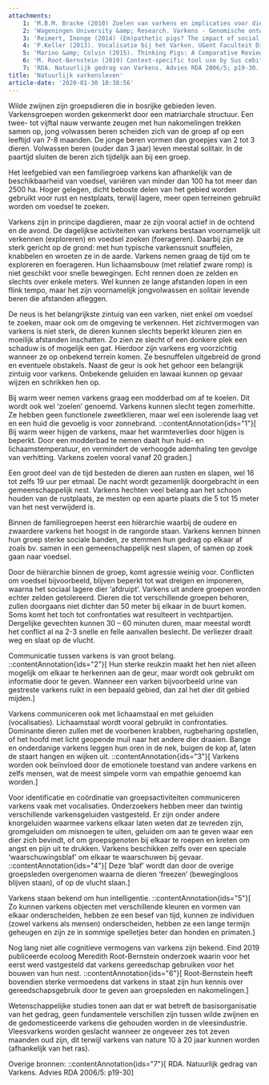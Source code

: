```yaml
---
attachments:
    1: 'M.B.M. Bracke (2010) Zoelen van varkens en implicaties voor dierenwelzijn. Wageningen UR Livestock Research. Rapport 381. ISSN 1570 &ndash; 8616; p6.'
    2: 'Wageningen University &amp; Research. Varkens - Genomische ontwikkeling. https://www.wur.nl/nl/artikel/Varkens-1.htm  \n\n'
    3: 'Reimert, Inonge (2014) (Em)pathetic pigs? The impact of social interactions on welfare, health and productivity. PhD thesis, Wageningen University. ISBN: 978-94-6173-996-4. '
    4: 'P.Keller (2013). Vocalisatie bij het Varken. UGent Faculteit Diergeneeskunde; p6. \n'
    5: 'Marino &amp; Colvin (2015). Thinking Pigs: A Comparative Review of Cognition, Emotion, and Personality in Sus domesticus. International Journal of comparativ psychology; p28.\n'
    6: 'M. Root-Bernstein (2019) Context-specific tool use by Sus cebifrons. Mammalian biology, volume 98.  https://www.sciencedirect.com/science/article/abs/pii/S1616504719300333'
    7: 'RDA. Natuurlijk gedrag van Varkens. Advies RDA 2006/5; p19-30.'
title: 'Natuurlijk varkensleven'
article-date: '2020-01-30 10:38:56'
---
```


Wilde zwijnen zijn groepsdieren die in bosrijke gebieden leven. Varkensgroepen worden gekenmerkt door een matriarchale structuur. Een twee- tot vijftal nauw verwante zeugen met hun nakomelingen trekken samen op, jong volwassen beren scheiden zich van de groep af op een leeftijd van 7-8 maanden. De jonge beren vormen dan groepjes van 2 tot 3 dieren. Volwassen beren (ouder dan 3 jaar) leven meestal solitair. In de paartijd sluiten de beren zich tijdelijk aan bij een groep.

Het leefgebied van een familiegroep varkens kan afhankelijk van de beschikbaarheid van voedsel, variëren van minder dan 100 ha tot meer dan 2500 ha. Hoger gelegen, dicht beboste delen van het gebied worden gebruikt voor rust en nestplaats, terwijl lagere, meer open terreinen gebruikt worden om voedsel te zoeken.

Varkens zijn in principe dagdieren, maar ze zijn vooral actief in de ochtend en de avond. De dagelijkse activiteiten van varkens bestaan voornamelijk uit verkennen (exploreren) en voedsel zoeken (foerageren). Daarbij zijn ze sterk gericht op de grond: met hun typische varkenssnuit snuffelen, knabbelen en wroeten ze in de aarde. Varkens nemen graag de tijd om te exploreren en foerageren. Hun lichaamsbouw (met relatief zware romp) is niet geschikt voor snelle bewegingen. Echt rennen doen ze zelden en slechts over enkele meters. Wel kunnen ze lange afstanden lopen in een flink tempo, maar het zijn voornamelijk jongvolwassen en solitair levende beren die afstanden afleggen.

De neus is het belangrijkste zintuig van een varken, niet enkel om voedsel te zoeken, maar ook om de omgeving te verkennen. Het zichtvermogen van varkens is niet sterk, de dieren kunnen slechts beperkt kleuren zien en moeilijk afstanden inschatten. Zo zien ze slecht of een donkere plek een schaduw is of mogelijk een gat. Hierdoor zijn varkens erg voorzichtig wanneer ze op onbekend terrein komen. Ze besnuffelen uitgebreid de grond en eventuele obstakels. Naast de geur is ook het gehoor een belangrijk zintuig voor varkens. Onbekende geluiden en lawaai kunnen op gevaar wijzen en schrikken hen op.

Bij warm weer nemen varkens graag een modderbad om af te koelen. Dit wordt ook wel ‘zoelen’ genoemd. Varkens kunnen slecht tegen zomerhitte. Ze hebben geen functionele zweetklieren, maar wel een isolerende laag vet en een huid die gevoelig is voor zonnebrand. ::contentAnnotation{ids="1"}[ Bij warm weer hijgen de varkens, maar het warmteverlies door hijgen is beperkt. Door een modderbad te nemen daalt hun huid- en lichaamstemperatuur, en vermindert de verhoogde ademhaling ten gevolge van verhitting. Varkens zoelen vooral vanaf 20 graden.]

Een groot deel van de tijd besteden de dieren aan rusten en slapen, wel 16 tot zelfs 19 uur per etmaal. De nacht wordt gezamenlijk doorgebracht in een gemeenschappelijk nest. Varkens hechten veel belang aan het schoon houden van de rustplaats, ze mesten op een aparte plaats die 5 tot 15 meter van het nest verwijderd is.

Binnen de familiegroepen heerst een hiërarchie waarbij de oudere en zwaardere varkens het hoogst in de rangorde staan. Varkens kennen binnen hun groep sterke sociale banden, ze stemmen hun gedrag op elkaar af zoals bv. samen in een gemeenschappelijk nest slapen, of samen op zoek gaan naar voedsel.

Door de hiërarchie binnen de groep, komt agressie weinig voor. Conflicten om voedsel bijvoorbeeld, blijven beperkt tot wat dreigen en imponeren, waarna het sociaal lagere dier ‘afdruipt’. Varkens uit andere groepen worden echter zelden getolereerd. Dieren die tot verschillende groepen behoren, zullen doorgaans niet dichter dan 50 meter bij elkaar in de buurt komen. Soms komt het toch tot confrontaties wat resulteert in vechtpartijen. Dergelijke gevechten kunnen 30 – 60 minuten duren, maar meestal wordt het conflict al na 2-3 snelle en felle aanvallen beslecht. De verliezer draait weg en slaat op de vlucht.

Communicatie tussen varkens is van groot belang. ::contentAnnotation{ids="2"}[ Hun sterke reukzin maakt het hen niet alleen mogelijk om elkaar te herkennen aan de geur, maar wordt ook gebruikt om informatie door te geven. Wanneer een varken bijvoorbeeld urine van gestreste varkens ruikt in een bepaald gebied, dan zal het dier dit gebied mijden.]

Varkens communiceren ook met lichaamstaal en met geluiden (vocalisaties). Lichaamstaal wordt vooral gebruikt in confrontaties. Dominante dieren zullen met de voorbenen krabben, rugbeharing opstellen, of het hoofd met licht geopende muil naar het andere dier draaien. Bange en onderdanige varkens leggen hun oren in de nek, buigen de kop af, laten de staart hangen en wijken uit. ::contentAnnotation{ids="3"}[ Varkens worden ook beïnvloed door de emotionele toestand van andere varkens en zelfs mensen, wat de meest simpele vorm van empathie genoemd kan worden.]

Voor identificatie en coördinatie van groepsactiviteiten communiceren varkens vaak met vocalisaties. Onderzoekers hebben meer dan twintig verschillende varkensgeluiden vastgesteld. Er zijn onder andere knorgeluiden waarmee varkens elkaar laten weten dat ze tevreden zijn, gromgeluiden om misnoegen te uiten, geluiden om aan te geven waar een dier zich bevindt, of om groepsgenoten bij elkaar te roepen en kreten om angst en pijn uit te drukken. Varkens beschikken zelfs over een speciale ‘waarschuwingsblaf’ om elkaar te waarschuwen bij gevaar. ::contentAnnotation{ids="4"}[ Deze ‘blaf’ wordt dan door de overige groepsleden overgenomen waarna de dieren ‘freezen’ (bewegingloos blijven staan), of op de vlucht slaan.]

Varkens staan bekend om hun intelligentie. ::contentAnnotation{ids="5"}[ Zo kunnen varkens objecten met verschillende kleuren en vormen van elkaar onderscheiden, hebben ze een besef van tijd, kunnen ze individuen (zowel varkens als mensen) onderscheiden, hebben ze een lange termijn geheugen en zijn ze in sommige spelletjes beter dan honden en primaten.]

Nog lang niet alle cognitieve vermogens van varkens zijn bekend. Eind 2019 publiceerde ecoloog Meredith Root-Bernstein onderzoek waarin voor het eerst werd vastgesteld dat varkens gereedschap gebruiken voor het bouwen van hun nest. ::contentAnnotation{ids="6"}[ Root-Bernstein heeft bovendien sterke vermoedens dat varkens in staat zijn hun kennis over gereedschapsgebruik door te geven aan groepsleden en nakomelingen.]

Wetenschappelijke studies tonen aan dat er wat betreft de basisorganisatie van het gedrag, geen fundamentele verschillen zijn tussen wilde zwijnen en de gedomesticeerde varkens die gehouden worden in de vleesindustrie. Vleesvarkens worden geslacht wanneer ze ongeveer zes tot zeven maanden oud zijn, dit terwijl varkens van nature 10 à 20 jaar kunnen worden (afhankelijk van het ras).

Overige bronnen: ::contentAnnotation{ids="7"}[ RDA. Natuurlijk gedrag van Varkens. Advies RDA 2006/5: p19-30]